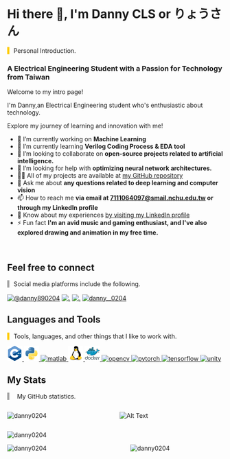 <h1 align="left">Hi there 👋, I'm Danny CLS or りょうさん</h1>

<p style="display:inline; border-left: 5px solid #ffcc00; padding-left: 10px;">Personal Introduction.
</p>


<h3 align="left">A Electrical Engineering Student with a Passion for Technology from Taiwan</h3>

Welcome to my intro page!
<p align="left">
I'm Danny,an Electrical Engineering student who's enthusiastic about technology.
<p align="left">Explore my journey of learning and innovation with me!

<br>

- 🔭 I’m currently working on **Machine Learning**
- 🌱 I’m currently learning **Verilog Coding Process & EDA tool**
- 👯 I’m looking to collaborate on **open-source projects related to artificial intelligence.**
- 🤝 I’m looking for help with **optimizing neural network architectures.**
- 👨‍💻 All of my projects are available at [my GitHub repository](https://github.com/Danny0204?tab=projects)
- 💬 Ask me about **any questions related to deep learning and computer vision**
- 📫 How to reach me **via email at 7111064097@smail.nchu.edu.tw or through my LinkedIn profile**
- 📄 Know about my experiences [by visiting my LinkedIn profile]()
- ⚡ Fun fact **I'm an avid music and gaming enthusiast, and I've also explored drawing and animation in my free time.**

<br>


<h2 align="left">Feel free to connect</h2>
<p align="left">

<p style="display:inline; border-left: 5px solid #a3a3a3; padding-left: 10px;">Social media platforms include the following.
</p>
<p align="left"> 

<a href="https://twitter.com/@danny890204" target="blank"><img align="center" src="https://raw.githubusercontent.com/rahuldkjain/github-profile-readme-generator/master/src/images/icons/Social/twitter.svg" alt="@danny890204" height="25" width="40" /></a>
<a href="https://linkedin.com/in/." target="blank"><img align="center" src="https://raw.githubusercontent.com/rahuldkjain/github-profile-readme-generator/master/src/images/icons/Social/linked-in-alt.svg" alt="." height="25" width="40" /></a>
<a href="https://fb.com/." target="blank"><img align="center" src="https://raw.githubusercontent.com/rahuldkjain/github-profile-readme-generator/master/src/images/icons/Social/facebook.svg" alt="." height="25" width="40" /></a>
<a href="https://instagram.com/danny__0204" target="blank"><img align="center" src="https://raw.githubusercontent.com/rahuldkjain/github-profile-readme-generator/master/src/images/icons/Social/instagram.svg" alt="danny__0204" height="25" width="40" /></a>
<!-- <a href="https://www.youtube.com/c/." target="blank"><img align="center" src="https://raw.githubusercontent.com/rahuldkjain/github-profile-readme-generator/master/src/images/icons/Social/youtube.svg" alt="." height="25" width="40" /></a>
</p> -->

<!-- annotation -->

<h2 align="left">Languages and Tools</h2>
<p style="display:inline; border-left: 5px solid #ffcc00; padding-left: 10px;">Tools, languages, and other things that I like to work with.
</p>
<p align="left"> 


<a href="https://www.w3schools.com/cpp/" target="_blank" rel="noreferrer"> <img src="https://raw.githubusercontent.com/devicons/devicon/master/icons/cplusplus/cplusplus-original.svg" alt="cplusplus" width="35" height="35"/> </a> 
<a href="https://www.python.org" target="_blank" rel="noreferrer"> <img src="https://raw.githubusercontent.com/devicons/devicon/master/icons/python/python-original.svg" alt="python" width="35" height="35"/> </a> 
<a href="https://www.mathworks.com/" target="_blank" rel="noreferrer"> <img src="https://upload.wikimedia.org/wikipedia/commons/2/21/Matlab_Logo.png" alt="matlab" width="35" height="35"/> </a> 
<a href="https://www.linux.org/" target="_blank" rel="noreferrer"> <img src="https://raw.githubusercontent.com/devicons/devicon/master/icons/linux/linux-original.svg" alt="linux" width="35" height="35"/> </a> 
<a href="https://www.docker.com/" target="_blank" rel="noreferrer"> <img src="https://raw.githubusercontent.com/devicons/devicon/master/icons/docker/docker-original-wordmark.svg" alt="docker" width="35" height="35"/> </a> 
<a href="https://opencv.org/" target="_blank" rel="noreferrer"> <img src="https://www.vectorlogo.zone/logos/opencv/opencv-icon.svg" alt="opencv" width="35" height="35"/> </a> 
<a href="https://pytorch.org/" target="_blank" rel="noreferrer"> <img src="https://www.vectorlogo.zone/logos/pytorch/pytorch-icon.svg" alt="pytorch" width="35" height="35"/> </a> 
<a href="https://www.tensorflow.org" target="_blank" rel="noreferrer"> <img src="https://www.vectorlogo.zone/logos/tensorflow/tensorflow-icon.svg" alt="tensorflow" width="35" height="35"/> </a> 
<a href="https://unity.com/" target="_blank" rel="noreferrer"> <img src="https://www.vectorlogo.zone/logos/unity3d/unity3d-icon.svg" alt="unity" width="35" height="35"/> </a> 



</p>

<h2 align="left">My Stats</h2>
<p align="left"> 

<p style="display:inline; border-left: 5px solid #a3a3a3; padding-left: 10px;">&nbsp;&nbsp;My GitHub statistics.</p>
<p align="left"> 

<div style="display: flex;">
  <div style="flex: 50%; padding-right: 10px;">
    <p align="left">
      <img src="https://github-readme-stats.vercel.app/api/top-langs?username=danny0204&show_icons=true&locale=en&layout=compact" alt="danny0204" />
    </p>
  </div>
  <div style="flex: 50%; padding-left: 10px;">
    
![Alt Text](https://media0.giphy.com/media/d3mlE7uhX8KFgEmY/giphy.gif?cid=ecf05e47fzdwoc306gkqgu1maaql411kq5eurmic7aqy96ve&ep=v1_gifs_search&rid=giphy.gif&ct=g)
  </div>
</div>








<p align="left">
  <img src="https://github-readme-stats.vercel.app/api/top-langs?username=danny0204&show_icons=true&locale=en&layout=compact" alt="danny0204" />
</p>




<div style="display: flex; justify-content: center;">
  <img src="https://github-readme-stats.vercel.app/api?username=danny0204&show_icons=true&locale=en" alt="danny0204" width="50%" />

<div style="width: 100px;">
</div>

  <img src="https://github-readme-streak-stats.herokuapp.com/?user=danny0204&" alt="danny0204" width="52.8%" />
</div>
